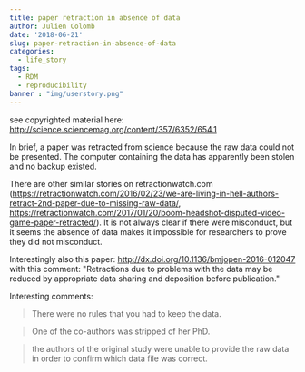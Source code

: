 ```yaml
---
title: paper retraction in absence of data
author: Julien Colomb
date: '2018-06-21'
slug: paper-retraction-in-absence-of-data
categories:
  - life_story
tags:
  - RDM
  - reproducibility
banner : "img/userstory.png"   
---
```


see copyrighted material here: http://science.sciencemag.org/content/357/6352/654.1

In brief, a paper was retracted from science because the raw data could not be presented. The computer containing the data has apparently been stolen and no backup existed.

There are other similar stories on retractionwatch.com (https://retractionwatch.com/2016/02/23/we-are-living-in-hell-authors-retract-2nd-paper-due-to-missing-raw-data/, https://retractionwatch.com/2017/01/20/boom-headshot-disputed-video-game-paper-retracted/). It is not always clear if there were misconduct, but it seems the absence of data makes it impossible for researchers to prove they did not misconduct.

Interestingly also this paper: http://dx.doi.org/10.1136/bmjopen-2016-012047 with this comment: "Retractions due to problems with the data may be reduced by appropriate data sharing and deposition before publication."

Interesting comments:

> There were no rules that you had to keep the data.

> One of the co-authors was stripped of her PhD.

> the authors of the original study were unable to provide the raw data in order to confirm which data file was correct.